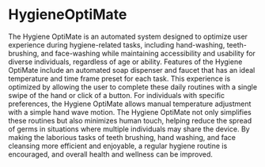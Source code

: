 # HygieneOptiMate

The Hygiene OptiMate is an automated system designed to optimize user experience during hygiene-related tasks, including hand-washing, teeth-brushing, and face-washing while maintaining accessibility and usability for diverse individuals, regardless of age or ability. Features of the Hygiene OptiMate include an automated soap dispenser and faucet that has an ideal temperature and time frame preset for each task. This experience is optimized by allowing the user to complete these daily routines with a single swipe of the hand or click of a button. For individuals with specific preferences, the Hygiene OptiMate allows manual temperature adjustment with a simple hand wave motion. The Hygiene OptiMate not only simplifies these routines but also minimizes human touch, helping reduce the spread of germs in situations where multiple individuals may share the device. By making the laborious tasks of teeth brushing, hand washing, and face cleansing more efficient and enjoyable, a regular hygiene routine is encouraged, and overall health and wellness can be improved.
